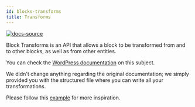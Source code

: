 ```yaml
---
id: blocks-transforms
title: Transforms
---
```


[![docs-source](https://img.shields.io/badge/source-eightshift--frontend--libs-yellow?style=for-the-badge&logo=javascript&labelColor=2a2a2a)](https://github.com/duenneffe/eightshift-frontend-libs/tree/develop/blocks/init/src/Blocks/)

Block Transforms is an API that allows a block to be transformed from and to other blocks, as well as from other entities.

You can check the [WordPress documentation](https://developer.wordpress.org/block-editor/developers/block-api/block-transforms/) on this subject.

We didn't change anything regarding the original documentation; we simply provided you with the structured file where you can write all your transformations.

Please follow this [example](https://github.com/duenneffe/eightshift-frontend-libs/blob/develop/blocks/init/src/Blocks/custom/heading/heading-transforms.js) for more inspiration.
